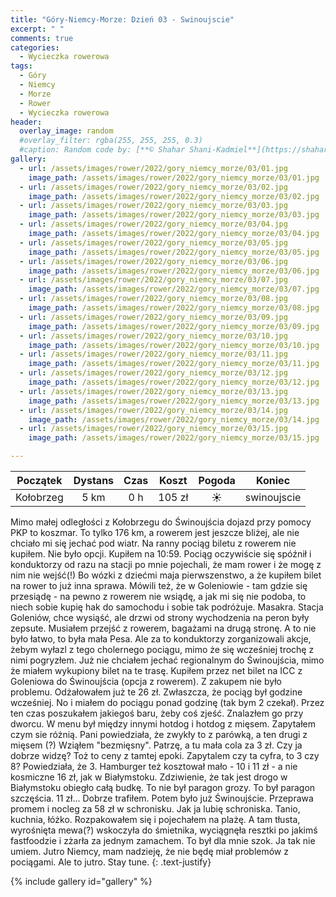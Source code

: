 ```yaml
---
title: "Góry-Niemcy-Morze: Dzień 03 - Swinoujscie"
excerpt: " "
comments: true
categories:
  - Wycieczka rowerowa
tags:
  - Góry
  - Niemcy
  - Morze
  - Rower  
  - Wycieczka rowerowa
header:
  overlay_image: random
  #overlay_filter: rgba(255, 255, 255, 0.3)
  #caption: Random code by: [**© Shahar Shani-Kadmiel**](https://shaharkadmiel.github.io)"
gallery:
  - url: /assets/images/rower/2022/gory_niemcy_morze/03/01.jpg
    image_path: /assets/images/rower/2022/gory_niemcy_morze/03/01.jpg
  - url: /assets/images/rower/2022/gory_niemcy_morze/03/02.jpg
    image_path: /assets/images/rower/2022/gory_niemcy_morze/03/02.jpg
  - url: /assets/images/rower/2022/gory_niemcy_morze/03/03.jpg
    image_path: /assets/images/rower/2022/gory_niemcy_morze/03/03.jpg
  - url: /assets/images/rower/2022/gory_niemcy_morze/03/04.jpg
    image_path: /assets/images/rower/2022/gory_niemcy_morze/03/04.jpg
  - url: /assets/images/rower/2022/gory_niemcy_morze/03/05.jpg
    image_path: /assets/images/rower/2022/gory_niemcy_morze/03/05.jpg
  - url: /assets/images/rower/2022/gory_niemcy_morze/03/06.jpg
    image_path: /assets/images/rower/2022/gory_niemcy_morze/03/06.jpg
  - url: /assets/images/rower/2022/gory_niemcy_morze/03/07.jpg
    image_path: /assets/images/rower/2022/gory_niemcy_morze/03/07.jpg
  - url: /assets/images/rower/2022/gory_niemcy_morze/03/08.jpg
    image_path: /assets/images/rower/2022/gory_niemcy_morze/03/08.jpg
  - url: /assets/images/rower/2022/gory_niemcy_morze/03/09.jpg
    image_path: /assets/images/rower/2022/gory_niemcy_morze/03/09.jpg
  - url: /assets/images/rower/2022/gory_niemcy_morze/03/10.jpg
    image_path: /assets/images/rower/2022/gory_niemcy_morze/03/10.jpg
  - url: /assets/images/rower/2022/gory_niemcy_morze/03/11.jpg
    image_path: /assets/images/rower/2022/gory_niemcy_morze/03/11.jpg
  - url: /assets/images/rower/2022/gory_niemcy_morze/03/12.jpg
    image_path: /assets/images/rower/2022/gory_niemcy_morze/03/12.jpg
  - url: /assets/images/rower/2022/gory_niemcy_morze/03/13.jpg
    image_path: /assets/images/rower/2022/gory_niemcy_morze/03/13.jpg
  - url: /assets/images/rower/2022/gory_niemcy_morze/03/14.jpg
    image_path: /assets/images/rower/2022/gory_niemcy_morze/03/14.jpg
  - url: /assets/images/rower/2022/gory_niemcy_morze/03/15.jpg
    image_path: /assets/images/rower/2022/gory_niemcy_morze/03/15.jpg

---
```


|Początek|Dystans|Czas|Koszt|Pogoda|Koniec|
|:---:|:---:|:---:|:---:|:---:|:---:|
|Kołobrzeg| 5 km| 0 h| 105 zł| ☀️ |swinoujscie|

Mimo małej odległości z Kołobrzegu do Świnoujścia dojazd przy pomocy PKP to koszmar. To tylko 176 km, a rowerem jest jeszcze bliżej, ale nie chciało mi się jechać pod wiatr. Na ranny pociąg biletu z rowerem nie kupiłem. Nie było opcji. Kupiłem na 10:59. Pociąg oczywiście się spóźnił i konduktorzy od razu na stacji po mnie pojechali, że mam rower i że mogę z nim nie wejść(!) Bo wózki z dziećmi maja pierwszenstwo, a że kupiłem bilet na rower to już inna sprawa. Mówili też, że w Goleniowie - tam gdzie się przesiądę - na pewno z rowerem nie wsiądę, a jak mi się nie podoba, to niech sobie kupię hak do samochodu i sobie tak podróżuje. Masakra. Stacja Goleniów, chce wysiąść, ale drzwi od strony wychodzenia na peron były zepsute. Musiałem przejść z rowerem, bagażami na drugą stronę. A to nie było łatwo, to była mała Pesa. Ale za to konduktorzy zorganizowali akcje, żebym wyłazl z tego cholernego pociągu, mimo że się wcześniej trochę z nimi pogryzłem. Już nie chciałem jechać regionalnym do Świnoujścia, mimo że miałem wykupiony bilet na te trasę. Kupiłem przez net bilet na ICC z Goleniowa do Świnoujścia (opcja z rowerem). Z zakupem nie było problemu. Odżałowałem już te 26 zł. Zwłaszcza, że pociąg był godzine wcześniej. No i miałem do pociągu ponad godzinę (tak bym 2 czekał). Przez ten czas poszukałem jakiegoś baru, żeby coś zjeść. Znalazłem go przy dworcu. W menu był między innymi hotdog i hotdog z mięsem. Zapytałem czym sie różnią. Pani powiedziała, że zwykły to z parówką, a ten drugi z mięsem (?) Wziąłem "bezmięsny". Patrzę,  a tu mała cola za 3 zł. Czy ja dobrze widzę? Toż to ceny z tamtej epoki. Zapytalem czy ta cyfra, to 3 czy 8? Powiedziała, że 3. Hamburger też kosztował mało - 10 i 11 zł - a nie kosmiczne 16 zł, jak w Białymstoku. Zdziwienie, że tak jest drogo w Białymstoku obiegło całą budkę. To nie był paragon grozy. To był paragon szczęścia. 11 zł... Dobrze trafiłem. Potem było już Świnoujście. Przeprawa promem i nocleg za 58 zł w schronisku. Jak ja lubię schroniska. Tanio, kuchnia, łóżko. Rozpakowałem się i pojechałem na plażę. A tam tłusta, wyrośnięta mewa(?) wskoczyła do śmietnika, wyciągnęła resztki po jakimś fastfoodzie i zżarła za jednym zamachem. To był dla mnie szok. Ja tak nie umiem. Jutro Niemcy, mam nadzieję, że nie będę miał problemów z pociągami. Ale to jutro. Stay tune. 
{: .text-justify}

{% include gallery id="gallery" %}

